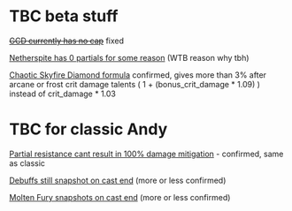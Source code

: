 # TBC beta stuff
[~~GCD currently has no cap~~](https://discord.com/channels/253212375790911489/812641242222821376/832300447242518568) fixed

[Netherspite has 0 partials for some reason](https://classic.warcraftlogs.com/reports/1T3n6L2jc9WmxMwX#type=damage-done&ability=-30451&view=events&fight=50) (WTB reason why tbh)

[Chaotic Skyfire Diamond formula](https://discord.com/channels/253212375790911489/817495452328001536/831977999544483871) confirmed, gives more than 3% after arcane or frost crit damage talents ( 1 + (bonus_crit_damage * 1.09) ) instead of crit_damage * 1.03



# TBC for classic Andy
[Partial resistance cant result in 100% damage mitigation](https://discord.com/channels/253212375790911489/824018460655747132/832610059041243156) - confirmed, same as classic

[Debuffs still snapshot on cast end](https://discord.com/channels/253212375790911489/813709272562663424/832229861484920883) (more or less confirmed)

[Molten Fury snapshots on cast end](https://discord.com/channels/253212375790911489/824018460655747132/831980332768297020) (more or less confirmed)
